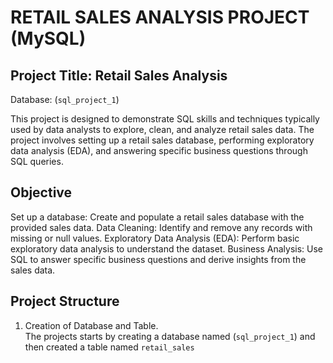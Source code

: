 # RETAIL SALES ANALYSIS PROJECT (MySQL)
## Project Title: Retail Sales Analysis
Database: (`sql_project_1`)

This project is designed to demonstrate SQL skills and techniques typically used by data analysts to explore, clean, and analyze retail sales data. The project involves setting up a retail sales database, performing exploratory data analysis (EDA), and answering specific business questions through SQL queries.

## Objective
Set up a database: Create and populate a retail sales database with the provided sales data.
Data Cleaning: Identify and remove any records with missing or null values.
Exploratory Data Analysis (EDA): Perform basic exploratory data analysis to understand the dataset.
Business Analysis: Use SQL to answer specific business questions and derive insights from the sales data.

## Project Structure 
1. Creation of Database and Table. <br>
   The projects starts by creating a database named (`sql_project_1`) and then created a table named `retail_sales`


